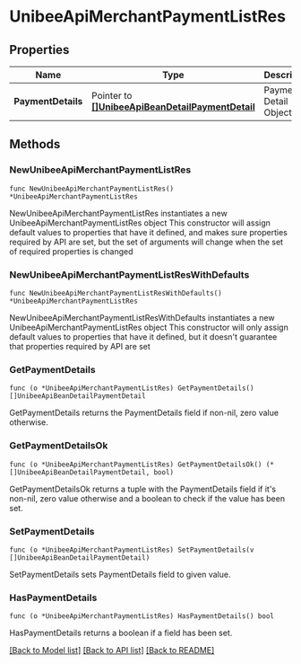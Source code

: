 # UnibeeApiMerchantPaymentListRes

## Properties

Name | Type | Description | Notes
------------ | ------------- | ------------- | -------------
**PaymentDetails** | Pointer to [**[]UnibeeApiBeanDetailPaymentDetail**](UnibeeApiBeanDetailPaymentDetail.md) | Payment Detail Object List | [optional] 

## Methods

### NewUnibeeApiMerchantPaymentListRes

`func NewUnibeeApiMerchantPaymentListRes() *UnibeeApiMerchantPaymentListRes`

NewUnibeeApiMerchantPaymentListRes instantiates a new UnibeeApiMerchantPaymentListRes object
This constructor will assign default values to properties that have it defined,
and makes sure properties required by API are set, but the set of arguments
will change when the set of required properties is changed

### NewUnibeeApiMerchantPaymentListResWithDefaults

`func NewUnibeeApiMerchantPaymentListResWithDefaults() *UnibeeApiMerchantPaymentListRes`

NewUnibeeApiMerchantPaymentListResWithDefaults instantiates a new UnibeeApiMerchantPaymentListRes object
This constructor will only assign default values to properties that have it defined,
but it doesn't guarantee that properties required by API are set

### GetPaymentDetails

`func (o *UnibeeApiMerchantPaymentListRes) GetPaymentDetails() []UnibeeApiBeanDetailPaymentDetail`

GetPaymentDetails returns the PaymentDetails field if non-nil, zero value otherwise.

### GetPaymentDetailsOk

`func (o *UnibeeApiMerchantPaymentListRes) GetPaymentDetailsOk() (*[]UnibeeApiBeanDetailPaymentDetail, bool)`

GetPaymentDetailsOk returns a tuple with the PaymentDetails field if it's non-nil, zero value otherwise
and a boolean to check if the value has been set.

### SetPaymentDetails

`func (o *UnibeeApiMerchantPaymentListRes) SetPaymentDetails(v []UnibeeApiBeanDetailPaymentDetail)`

SetPaymentDetails sets PaymentDetails field to given value.

### HasPaymentDetails

`func (o *UnibeeApiMerchantPaymentListRes) HasPaymentDetails() bool`

HasPaymentDetails returns a boolean if a field has been set.


[[Back to Model list]](../README.md#documentation-for-models) [[Back to API list]](../README.md#documentation-for-api-endpoints) [[Back to README]](../README.md)


